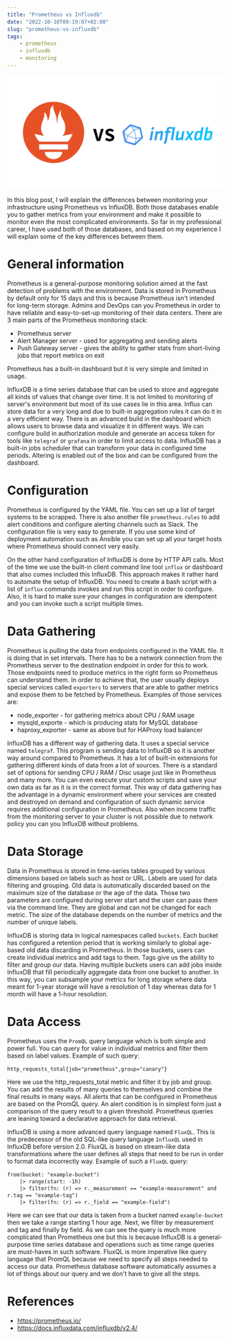 ```yaml
---
title: "Prometheus vs Influxdb"
date: "2022-10-10T09:19:07+02:00"
slug: "prometheus-vs-influxdb"
tags:
    - prometheus
    - influxdb
    - monitoring
---
```



![Example image](cover.webp)

In this blog post, I will explain the differences between monitoring your infrastructure using Prometheus vs InfluxDB. Both those databases enable you to gather metrics from your environment and make it possible to monitor even the most complicated environments. So far in my professional career, I have used both of those databases, and based on my experience I will explain some of the key differences between them.

# General information
Prometheus is a general-purpose monitoring solution aimed at the fast detection of problems with the environment. Data is stored in Prometheus by default only for 15 days and this is because Prometheus isn't intended for long-term storage. Admins and DevOps can you Prometheus in order to have reliable and easy-to-set-up monitoring of their data centers. There are 3 main parts of the Prometheus monitoring stack:
- Prometheus server
- Alert Manager  server - used for aggregating and sending alerts
- Push Gateway server - gives the ability to gather stats from short-living jobs that report metrics on exit

Prometheus has a built-in dashboard but it is very simple and limited in usage.

InfluxDB is a time series database that can be used to store and aggregate all kinds of values that change over time. It is not limited to monitoring of server's environment but most of its use cases lie in this area. Influx can store data for a very long and due to built-in aggregation rules it can do it in a very efficient way.
There is an advanced build in the dashboard which allows users to browse data and visualize it in different ways. We can configure build in authorization module and generate an access token for tools like `telegraf` or `grafana` in order to limit access to data. InfluxDB has a built-in jobs scheduler that can transform your data in configured time periods. Altering is enabled out of the box and can be configured from the dashboard.

# Configuration
Prometheus is configured by the YAML file. You can set up a list of target systems to be scrapped. There is also another file `prometheus.rules` to add alert conditions and configure alerting channels such as Slack. The configuration file is very easy to generate. If you use some kind of deployment automation such as Ansible you can set up all your target hosts where Prometheus should connect very easily.

On the other hand configuration of InfluxDB is done by HTTP API calls. Most of the time we use the built-in client command line tool `influx` or dashboard that also comes included this InfluxDB. This approach makes it rather hard to automate the setup of InfluxDB. You need to create a bash script with a list of `influx` commands invokes and run this script in order to configure. Also, it is hard to make sure your changes in configuration are idempotent and you can invoke such a script multiple times.

# Data Gathering
Prometheus is pulling the data from endpoints configured in the YAML file. It is doing that in set intervals. There has to be a network connection from the Prometheus server to the destination endpoint in order for this to work. Those endpoints need to produce metrics in the right form so Prometheus can understand them. In order to achieve that, the user usually deploys special services called `exporters` to servers that are able to gather metrics and expose them to be fetched by Prometheus. Examples of those services are:
- node_exporter - for gathering metrics about CPU / RAM usage
- mysqld_exporte - which is producing stats for MySQL database
- haproxy_exporter - same as above but for HAProxy load balancer

InfluxDB has a different way of gathering data. It uses a special service named `telegraf`. This program is sending data to InfluxDB so it is another way around compared to Prometheus.  It has a lot of built-in extensions for gathering different kinds of data from a lot of sources. There is a standard set of options for sending CPU / RAM / Disc usage just like in Prometheus and many more. You can even execute your custom scripts and save your own data as far as it is in the correct format. This way of data gathering has the advantage in a dynamic environment where your services are created and destroyed on demand and configuration of such dynamic service requires additional configuration in Prometheus. Also when income traffic from the monitoring server to your cluster is not possible due to network policy you can you InfluxDB without problems.

# Data Storage
Data in Prometheus is stored in time-series tables grouped by various dimensions based on labels such as host or URL. Labels are used for data filtering and grouping. Old data is automatically discarded based on the maximum size of the database or the age of the data. Those two parameters are configured during server start and the user can pass them via the command line. They are global and can not be changed for each metric. The size of the database depends on the number of metrics and the number of unique labels.

InfluxDB is storing data in logical namespaces called `buckets`. Each bucket has configured a retention period that is working similarly to global age-based old data discarding in Prometheus. In those buckets, users can create individual metrics and add tags to them. Tags give us the ability to filter and group our data. Having multiple buckets users can add jobs inside InfluxDB that fill periodically aggregate data from one bucket to another. In this way, you can subsample your metrics for long storage where data meant for 1-year storage will have a resolution of 1 day whereas data for 1 month will have a 1-hour resolution.

# Data Access
Prometheus uses the `PromQL` query language which is both simple and power full. You can query for value in individual metrics and filter them based on label values. Example of such query:
```
http_requests_total{job="prometheus",group="canary"}
```
Here we use the http_requests_total metric and filter it by job and group. You can add the results of many queries to themselves and combine the final results in many ways. All alerts that can be configured in Prometheus are based on the PromQL query. An alert condition is in simplest form just a comparison of the query result to a given threshold. Prometheus queries are leaning toward a declarative approach for data retrieval.

InfluxDB is using a more advanced query language named `FluxQL`. This is the predecessor of the old SQL-like query language `InfluxQL` used in InfluxDB before version 2.0. FluxQL is based on stream-like data transformations where the user defines all steps that need to be run in order to format data incorrectly way. Example of such a `FluxQL` query:
```flux
from(bucket: "example-bucket")
    |> range(start: -1h)
    |> filter(fn: (r) => r._measurement == "example-measurement" and r.tag == "example-tag")
    |> filter(fn: (r) => r._field == "example-field")
```
Here we can see that our data is taken from a bucket named `example-bucket` then we take a range starting 1 hour age. Next, we filter by measurement and tag and finally by field. As we can see the query is much more complicated than Prometheus one but this is because InfluxDB is a general-purpose time series database and operations such as time range queries are must-haves in such software. FluxQL is more imperative like query language that PromQL because we need to specify all steps needed to access our data. Prometheus database software automatically assumes a lot of things about our query and we don't have to give all the steps.

# References
- https://prometheus.io/
- https://docs.influxdata.com/influxdb/v2.4/
